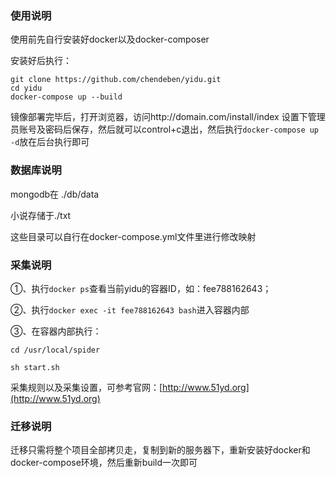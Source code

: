 ### 使用说明

使用前先自行安装好docker以及docker-composer

安装好后执行：

```
git clone https://github.com/chendeben/yidu.git
cd yidu
docker-compose up --build
```

镜像部署完毕后，打开浏览器，访问http://domain.com/install/index 设置下管理员账号及密码后保存，然后就可以control+c退出，然后执行```docker-compose up -d```放在后台执行即可

### 数据库说明
mongodb在 ./db/data

小说存储于./txt

这些目录可以自行在docker-compose.yml文件里进行修改映射

### 采集说明

①、执行```docker ps```查看当前yidu的容器ID，如：fee788162643；

②、执行```docker exec -it fee788162643 bash```进入容器内部

③、在容器内部执行：

```
cd /usr/local/spider

sh start.sh
```
采集规则以及采集设置，可参考官网：[http://www.51yd.org](http://www.51yd.org)
### 迁移说明
迁移只需将整个项目全部拷贝走，复制到新的服务器下，重新安装好docker和docker-compose环境，然后重新build一次即可